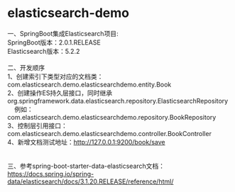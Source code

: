 # elasticsearch-demo
一、SpringBoot集成Elasticsearch项目:<br>
SpringBoot版本：2.0.1.RELEASE<br>
Elasticsearch版本：5.2.2
<br><br>
二、开发顺序<br>
1、创建索引下类型对应的文档类：com.elasticsearch.demo.elasticsearchdemo.entity.Book <br>
2、创建操作ES持久层接口，同时继承org.springframework.data.elasticsearch.repository.ElasticsearchRepository <br>
&nbsp;&nbsp;&nbsp;&nbsp;例如：com.elasticsearch.demo.elasticsearchdemo.repository.BookRepository <br>
3、控制层引用接口：com.elasticsearch.demo.elasticsearchdemo.controller.BookController <br>
4、新增文档测试地址：http://127.0.0.1:9200/book/save<br>
<br><br>
三、参考spring-boot-starter-data-elasticsearch文档：<br>
https://docs.spring.io/spring-data/elasticsearch/docs/3.1.20.RELEASE/reference/html/

